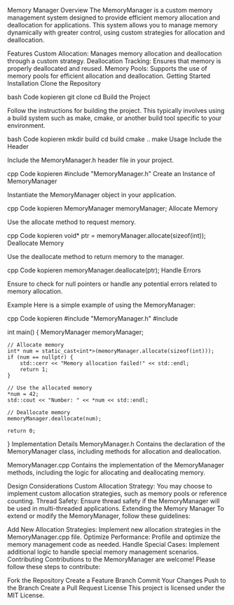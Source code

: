 Memory Manager
Overview
The MemoryManager is a custom memory management system designed to provide efficient memory allocation and deallocation for applications. This system allows you to manage memory dynamically with greater control, using custom strategies for allocation and deallocation.

Features
Custom Allocation: Manages memory allocation and deallocation through a custom strategy.
Deallocation Tracking: Ensures that memory is properly deallocated and reused.
Memory Pools: Supports the use of memory pools for efficient allocation and deallocation.
Getting Started
Installation
Clone the Repository

bash
Code kopieren
git clone <repository-url>
cd <repository-directory>
Build the Project

Follow the instructions for building the project. This typically involves using a build system such as make, cmake, or another build tool specific to your environment.

bash
Code kopieren
mkdir build
cd build
cmake ..
make
Usage
Include the Header

Include the MemoryManager.h header file in your project.

cpp
Code kopieren
#include "MemoryManager.h"
Create an Instance of MemoryManager

Instantiate the MemoryManager object in your application.

cpp
Code kopieren
MemoryManager memoryManager;
Allocate Memory

Use the allocate method to request memory.

cpp
Code kopieren
void* ptr = memoryManager.allocate(sizeof(int));
Deallocate Memory

Use the deallocate method to return memory to the manager.

cpp
Code kopieren
memoryManager.deallocate(ptr);
Handle Errors

Ensure to check for null pointers or handle any potential errors related to memory allocation.

Example
Here is a simple example of using the MemoryManager:

cpp
Code kopieren
#include "MemoryManager.h"
#include <iostream>

int main() {
    MemoryManager memoryManager;

    // Allocate memory
    int* num = static_cast<int*>(memoryManager.allocate(sizeof(int)));
    if (num == nullptr) {
        std::cerr << "Memory allocation failed!" << std::endl;
        return 1;
    }

    // Use the allocated memory
    *num = 42;
    std::cout << "Number: " << *num << std::endl;

    // Deallocate memory
    memoryManager.deallocate(num);

    return 0;
}
Implementation Details
MemoryManager.h
Contains the declaration of the MemoryManager class, including methods for allocation and deallocation.

MemoryManager.cpp
Contains the implementation of the MemoryManager methods, including the logic for allocating and deallocating memory.

Design Considerations
Custom Allocation Strategy: You may choose to implement custom allocation strategies, such as memory pools or reference counting.
Thread Safety: Ensure thread safety if the MemoryManager will be used in multi-threaded applications.
Extending the Memory Manager
To extend or modify the MemoryManager, follow these guidelines:

Add New Allocation Strategies: Implement new allocation strategies in the MemoryManager.cpp file.
Optimize Performance: Profile and optimize the memory management code as needed.
Handle Special Cases: Implement additional logic to handle special memory management scenarios.
Contributing
Contributions to the MemoryManager are welcome! Please follow these steps to contribute:

Fork the Repository
Create a Feature Branch
Commit Your Changes
Push to the Branch
Create a Pull Request
License
This project is licensed under the MIT License.
